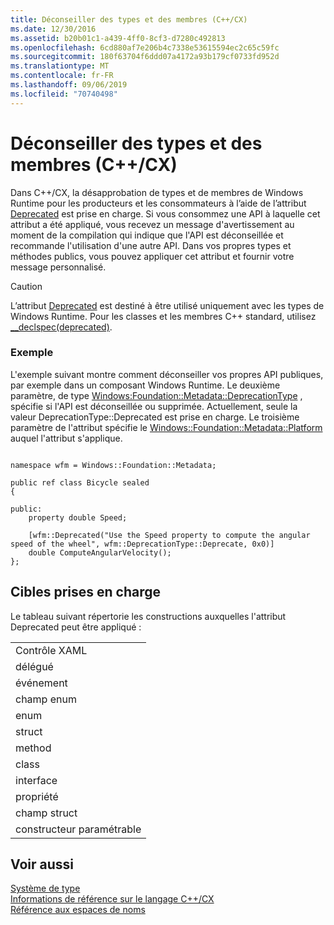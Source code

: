 ```yaml
---
title: Déconseiller des types et des membres (C++/CX)
ms.date: 12/30/2016
ms.assetid: b20b01c1-a439-4ff0-8cf3-d7280c492813
ms.openlocfilehash: 6cd880af7e206b4c7338e53615594ec2c65c59fc
ms.sourcegitcommit: 180f63704f6ddd07a4172a93b179cf0733fd952d
ms.translationtype: MT
ms.contentlocale: fr-FR
ms.lasthandoff: 09/06/2019
ms.locfileid: "70740498"
---
```

# <a name="deprecating-types-and-members-ccx"></a>Déconseiller des types et des membres (C++/CX)

Dans C++/CX, la désapprobation de types et de membres de Windows Runtime pour les producteurs et les consommateurs à l’aide de l’attribut [Deprecated](/uwp/api/windows.foundation.metadata.deprecatedattribute) est prise en charge. Si vous consommez une API à laquelle cet attribut a été appliqué, vous recevez un message d'avertissement au moment de la compilation qui indique que l'API est déconseillée et recommande l'utilisation d'une autre API. Dans vos propres types et méthodes publics, vous pouvez appliquer cet attribut et fournir votre message personnalisé.

> [!CAUTION]
> L’attribut [Deprecated](/uwp/api/windows.foundation.metadata.deprecatedattribute) est destiné à être utilisé uniquement avec les types de Windows Runtime. Pour les classes et les membres C++ standard, utilisez [__declspec(deprecated)](../cpp/deprecated-cpp.md).

### <a name="example"></a>Exemple

L'exemple suivant montre comment déconseiller vos propres API publiques, par exemple dans un composant Windows Runtime. Le deuxième paramètre, de type [Windows:Foundation::Metadata::DeprecationType](/uwp/api/windows.foundation.metadata.deprecationtype) , spécifie si l'API est déconseillée ou supprimée. Actuellement, seule la valeur DeprecationType::Deprecated est prise en charge. Le troisième paramètre de l'attribut spécifie le [Windows::Foundation::Metadata::Platform](/uwp/api/windows.foundation.metadata.platformattribute) auquel l'attribut s'applique.

```

namespace wfm = Windows::Foundation::Metadata;

public ref class Bicycle sealed
{

public:
    property double Speed;

    [wfm::Deprecated("Use the Speed property to compute the angular speed of the wheel", wfm::DeprecationType::Deprecate, 0x0)]
    double ComputeAngularVelocity();
};
```

## <a name="supported-targets"></a>Cibles prises en charge

Le tableau suivant répertorie les constructions auxquelles l'attribut Deprecated peut être appliqué :

| |
|-|
|Contrôle XAML|
|délégué|
|événement|
|champ enum|
|enum|
|struct|
|method|
|class|
|interface|
|propriété|
|champ struct|
|constructeur paramétrable|

## <a name="see-also"></a>Voir aussi

[Système de type](../cppcx/type-system-c-cx.md)<br/>
[Informations de référence sur le langage C++/CX](../cppcx/visual-c-language-reference-c-cx.md)<br/>
[Référence aux espaces de noms](../cppcx/namespaces-reference-c-cx.md)
